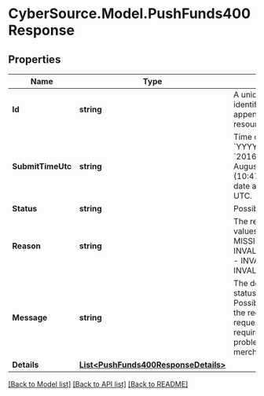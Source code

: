 # CyberSource.Model.PushFunds400Response
## Properties

Name | Type | Description | Notes
------------ | ------------- | ------------- | -------------
**Id** | **string** | A unique identification number to identify the submitted request. It is also appended to the endpoint of the resource.  | [optional] 
**SubmitTimeUtc** | **string** | Time of request in UTC. Format: &#x60;YYYY-MM-DDThh:mm:ssZ&#x60;  **Example** &#x60;2016-08-11T22:47:57Z&#x60; equals August 11, 2016, at 22:47:57 (10:47:57 p.m.). The &#x60;T&#x60; separates the date and the time. The &#x60;Z&#x60; indicates UTC.  | [optional] 
**Status** | **string** | Possible values: - INVALID_REQUEST  | [optional] 
**Reason** | **string** | The reason of the status.  Possible values: - INVALID_DATA - MISSING_FIELD - INVALID_MERCHANT_CONFIGURATION - INVALID_REQUEST - INVALID_PAYMENT_ID  | [optional] 
**Message** | **string** | The detail message related to the status and reason listed above.  Possible values: - One or more fields in the request contains invalid data. - The request is missing one or more required fields. - Declined - There is a problem with your CyberSource merchant configuration.  | [optional] 
**Details** | [**List&lt;PushFunds400ResponseDetails&gt;**](PushFunds400ResponseDetails.md) |  | [optional] 

[[Back to Model list]](../README.md#documentation-for-models) [[Back to API list]](../README.md#documentation-for-api-endpoints) [[Back to README]](../README.md)

